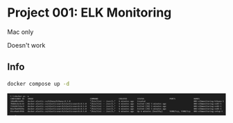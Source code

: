 # Project 001: ELK Monitoring

Mac only

Doesn't work

## Info

```bash
docker compose up -d
```

![1673316915101](image/WindowsOnly/1673316915101.png)
